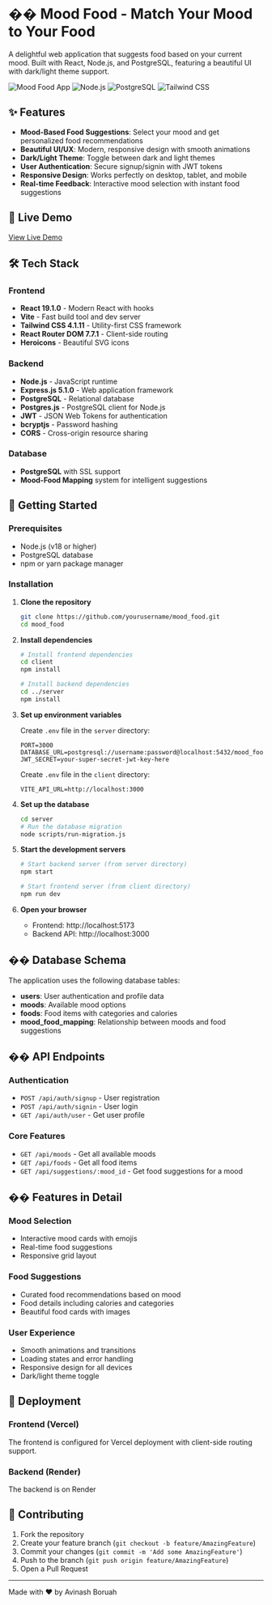 # ��️ Mood Food - Match Your Mood to Your Food

A delightful web application that suggests food based on your current mood. Built with React, Node.js, and PostgreSQL, featuring a beautiful UI with dark/light theme support.

![Mood Food App](https://img.shields.io/badge/React-19.1.0-blue?logo=react)
![Node.js](https://img.shields.io/badge/Node.js-Express-green?logo=node.js)
![PostgreSQL](https://img.shields.io/badge/PostgreSQL-Database-blue?logo=postgresql)
![Tailwind CSS](https://img.shields.io/badge/Tailwind-CSS-38B2AC?logo=tailwind-css)

## ✨ Features

- **Mood-Based Food Suggestions**: Select your mood and get personalized food recommendations
- **Beautiful UI/UX**: Modern, responsive design with smooth animations
- **Dark/Light Theme**: Toggle between dark and light themes
- **User Authentication**: Secure signup/signin with JWT tokens
- **Responsive Design**: Works perfectly on desktop, tablet, and mobile
- **Real-time Feedback**: Interactive mood selection with instant food suggestions

## 🚀 Live Demo

[View Live Demo](https://your-vercel-deployment-url.vercel.app)

## 🛠️ Tech Stack

### Frontend
- **React 19.1.0** - Modern React with hooks
- **Vite** - Fast build tool and dev server
- **Tailwind CSS 4.1.11** - Utility-first CSS framework
- **React Router DOM 7.7.1** - Client-side routing
- **Heroicons** - Beautiful SVG icons

### Backend
- **Node.js** - JavaScript runtime
- **Express.js 5.1.0** - Web application framework
- **PostgreSQL** - Relational database
- **Postgres.js** - PostgreSQL client for Node.js
- **JWT** - JSON Web Tokens for authentication
- **bcryptjs** - Password hashing
- **CORS** - Cross-origin resource sharing

### Database
- **PostgreSQL** with SSL support
- **Mood-Food Mapping** system for intelligent suggestions



## 🚀 Getting Started

### Prerequisites

- Node.js (v18 or higher)
- PostgreSQL database
- npm or yarn package manager

### Installation

1. **Clone the repository**
   ```bash
   git clone https://github.com/yourusername/mood_food.git
   cd mood_food
   ```

2. **Install dependencies**
   ```bash
   # Install frontend dependencies
   cd client
   npm install

   # Install backend dependencies
   cd ../server
   npm install
   ```

3. **Set up environment variables**

   Create `.env` file in the `server` directory:
   ```env
   PORT=3000
   DATABASE_URL=postgresql://username:password@localhost:5432/mood_food_db
   JWT_SECRET=your-super-secret-jwt-key-here
   ```

   Create `.env` file in the `client` directory:
   ```env
   VITE_API_URL=http://localhost:3000
   ```

4. **Set up the database**
   ```bash
   cd server
   # Run the database migration
   node scripts/run-migration.js
   ```

5. **Start the development servers**
   ```bash
   # Start backend server (from server directory)
   npm start

   # Start frontend server (from client directory)
   npm run dev
   ```

6. **Open your browser**
   - Frontend: http://localhost:5173
   - Backend API: http://localhost:3000

## ��️ Database Schema

The application uses the following database tables:

- **users**: User authentication and profile data
- **moods**: Available mood options
- **foods**: Food items with categories and calories
- **mood_food_mapping**: Relationship between moods and food suggestions

## �� API Endpoints

### Authentication
- `POST /api/auth/signup` - User registration
- `POST /api/auth/signin` - User login
- `GET /api/auth/user` - Get user profile

### Core Features
- `GET /api/moods` - Get all available moods
- `GET /api/foods` - Get all food items
- `GET /api/suggestions/:mood_id` - Get food suggestions for a mood

## �� Features in Detail

### Mood Selection
- Interactive mood cards with emojis
- Real-time food suggestions
- Responsive grid layout

### Food Suggestions
- Curated food recommendations based on mood
- Food details including calories and categories
- Beautiful food cards with images

### User Experience
- Smooth animations and transitions
- Loading states and error handling
- Responsive design for all devices
- Dark/light theme toggle

## 🚀 Deployment

### Frontend (Vercel)
The frontend is configured for Vercel deployment with client-side routing support.

### Backend (Render)
The backend  is on Render

## 🤝 Contributing

1. Fork the repository
2. Create your feature branch (`git checkout -b feature/AmazingFeature`)
3. Commit your changes (`git commit -m 'Add some AmazingFeature'`)
4. Push to the branch (`git push origin feature/AmazingFeature`)
5. Open a Pull Request




---

Made with ❤️ by Avinash Boruah